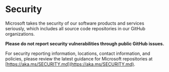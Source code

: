 # Security

<!-- BEGIN MICROSOFT SECURITY.MD V1.0.0 BLOCK -->

Microsoft takes the security of our software products and services seriously, which
includes all source code repositories in our GitHub organizations.

**Please do not report security vulnerabilities through public GitHub issues.**

For security reporting information, locations, contact information, and policies,
please review the latest guidance for Microsoft repositories at
[https://aka.ms/SECURITY.md](https://aka.ms/SECURITY.md).

<!-- END MICROSOFT SECURITY.MD BLOCK -->
